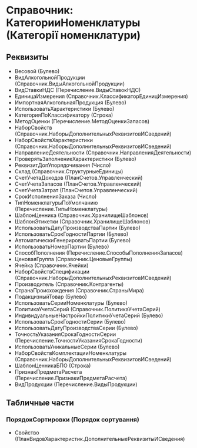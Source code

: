 ﻿# Справочник: КатегорииНоменклатуры (Категорії номенклатури)

## Реквизиты

- Весовой (Булево)
- ВидАлкогольнойПродукции (Справочник.ВидыАлкогольнойПродукции)
- ВидСтавкиНДС (Перечисление.ВидыСтавокНДС)
- ЕдиницаИзмерения (Справочник.КлассификаторЕдиницИзмерения)
- ИмпортнаяАлкогольнаяПродукция (Булево)
- ИспользоватьХарактеристики (Булево)
- КатегорияПоКлассификатору (Строка)
- МетодОценки (Перечисление.МетодОценкиЗапасов)
- НаборСвойств (Справочник.НаборыДополнительныхРеквизитовИСведений)
- НаборСвойствХарактеристики (Справочник.НаборыДополнительныхРеквизитовИСведений)
- НаправлениеДеятельности (Справочник.НаправленияДеятельности)
- ПроверятьЗаполнениеХарактеристики (Булево)
- РеквизитДопУпорядочивания (Число)
- Склад (Справочник.СтруктурныеЕдиницы)
- СчетУчетаДоходов (ПланСчетов.Управленческий)
- СчетУчетаЗапасов (ПланСчетов.Управленческий)
- СчетУчетаЗатрат (ПланСчетов.Управленческий)
- СрокИсполненияЗаказа (Число)
- ТипНоменклатурыПоУмолчанию (Перечисление.ТипыНоменклатуры)
- ШаблонЦенника (Справочник.ХранилищеШаблонов)
- ШаблонЭтикетки (Справочник.ХранилищеШаблонов)
- ИспользоватьДатуПроизводстваПартии (Булево)
- ИспользоватьСрокГодностиПартии (Булево)
- АвтоматическиГенерироватьПартии (Булево)
- ИспользоватьНомерПартии (Булево)
- СпособПополнения (Перечисление.СпособыПополненияЗапасов)
- ЦеноваяГруппа (Справочник.ЦеновыеГруппы)
- Ячейка (Справочник.Ячейки)
- НаборСвойствСпецификации (Справочник.НаборыДополнительныхРеквизитовИСведений)
- Производитель (Справочник.Контрагенты)
- СтранаПроисхождения (Справочник.СтраныМира)
- ПодакцизныйТовар (Булево)
- ИспользоватьСерииНоменклатуры (Булево)
- ПолитикаУчетаСерий (Справочник.ПолитикаУчетаСерий)
- ИндивидуальныеНастройкиПолитикиУчетаСерий (Булево)
- ИспользоватьСрокГодностиСерии (Булево)
- ИспользоватьДатуПроизводстваСерии (Булево)
- ТочностьУказанияСрокаГодностиСерии (Перечисление.ТочностиУказанияСрокаГодности)
- ИспользоватьУникальныеСерии (Булево)
- НаборСвойствКомплектацииНоменклатуры (Справочник.НаборыДополнительныхРеквизитовИСведений)
- ШаблонЦенникаБПО (Строка)
- ПризнакПредметаРасчета (Перечисление.ПризнакиПредметаРасчета)
- ВидПродукции (Перечисление.ВидыПродукции)

## Табличные части

### ПорядокСортировки (Порядок сортування)

- Свойство (ПланВидовХарактеристик.ДополнительныеРеквизитыИСведения)

